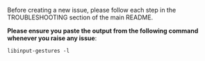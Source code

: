 Before creating a new issue, please follow each step in the TROUBLESHOOTING section
of the main README.

**Please ensure you paste the output from the following command whenever you raise any issue**:
```
libinput-gestures -l
```
